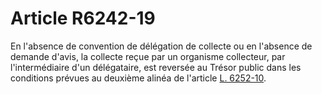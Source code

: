 # Article R6242-19

  
En l'absence de convention de délégation de collecte ou en l'absence de demande d'avis, la collecte reçue par un organisme collecteur, par l'intermédiaire d'un délégataire, est reversée au Trésor public dans les conditions prévues au deuxième alinéa de l'article [L. 6252-10][1].

 [1]: /affichCodeArticle.do?cidTexte=LEGITEXT000006072050&idArticle=LEGIARTI000006904121&dateTexte=&categorieLien=cid